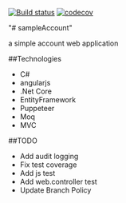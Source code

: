 [![Build status](https://ci.appveyor.com/api/projects/status/y2c3sdamrv0st9jp?svg=true)](https://ci.appveyor.com/project/jobjingjo/sampleaccount) [![codecov](https://codecov.io/gh/jobjingjo/sampleAccount/branch/master/graph/badge.svg)](https://codecov.io/gh/jobjingjo/sampleAccount)

"# sampleAccount" 

a simple account web application

##Technologies
 - C#
 - angularjs
 - .Net Core
 - EntityFramework
 - Puppeteer
 - Moq
 - MVC
 
##TODO
 - Add audit logging
 - Fix test coverage
 - Add js test
 - Add web.controller test
 - Update Branch Policy

